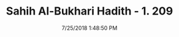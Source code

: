 ---
title        : "Sahih Al-Bukhari Hadith - 1. 209"
date         : 7/25/2018 1:48:50 PM
draft        : false
type         : "hadith"
layout       : "hadith"
BookCode     : "SHB"
VolumeNumber : "1"
HadithNumber : "209"
categories  :  ["Ablution-After eating Sawiq"]
tags  :  ["Maimuna"]
---